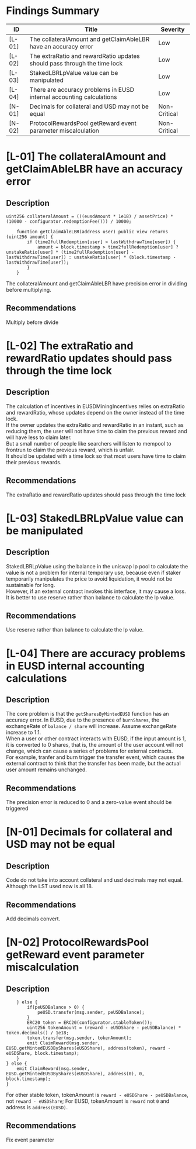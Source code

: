 # Findings Summary

| ID     | Title                                                                                 | Severity     |
| ------ | ------------------------------------------------------------------------------------- | ------------ |
| [L-01] | The collateralAmount and getClaimAbleLBR have an accuracy error                       | Low          |
| [L-02] | The extraRatio and rewardRatio updates should pass through the time lock              | Low          |
| [L-03] | StakedLBRLpValue value can be manipulated                                             | Low          |
| [L-04] | There are accuracy problems in EUSD internal accounting calculations                  | Low          |
| [N-01] | Decimals for collateral and USD may not be equal                                      | Non-Critical |
| [N-02] | ProtocolRewardsPool getReward event parameter miscalculation                          | Non-Critical |

# [L-01] The collateralAmount and getClaimAbleLBR have an accuracy error

## Description

```solidity
uint256 collateralAmount = (((eusdAmount * 1e18) / assetPrice) * (10000 - configurator.redemptionFee())) / 10000;
```

```solidity
    function getClaimAbleLBR(address user) public view returns (uint256 amount) {
        if (time2fullRedemption[user] > lastWithdrawTime[user]) {
            amount = block.timestamp > time2fullRedemption[user] ? unstakeRatio[user] * (time2fullRedemption[user] - lastWithdrawTime[user]) : unstakeRatio[user] * (block.timestamp - lastWithdrawTime[user]);
        }
    }
```

The collateralAmount and getClaimAbleLBR have precision error in dividing before multiplying.

## Recommendations

Multiply before divide

# [L-02] The extraRatio and rewardRatio updates should pass through the time lock

## Description

The calculation of incentives in EUSDMiningIncentives relies on extraRatio and rewardRatio, whose updates depend on the owner instead of the time lock.    
If the owner updates the extraRatio and rewardRatio in an instant, such as reducing them, the user will not have time to claim the previous reward and will have less to claim later.     
But a small number of people like searchers will listen to mempool to frontrun to claim the previous reward, which is unfair.    
It should be updated with a time lock so that most users have time to claim their previous rewards.   

## Recommendations

The extraRatio and rewardRatio updates should pass through the time lock

# [L-03] StakedLBRLpValue value can be manipulated

## Description

StakedLBRLpValue using the balance in the uniswap lp pool to calculate the value is not a problem for internal temporary use, because even if staker temporarily manipulates the price to avoid liquidation, it would not be sustainable for long.   
However, if an external contract invokes this interface, it may cause a loss. It is better to use reserve rather than balance to calculate the lp value.

## Recommendations

Use reserve rather than balance to calculate the lp value.  

# [L-04] There are accuracy problems in EUSD internal accounting calculations

## Description

The core problem is that the `getSharesByMintedEUSD` function has an accuracy error. In EUSD, due to the presence of `burnShares`, the exchangeRate of `balance / share` will increase. Assume exchangeRate increase to 1.1.       
When a user or other contract interacts with EUSD, if the input amount is 1, it is converted to 0 shares, that is, the amount of the user account will not change, which can cause a series of problems for external contracts.      
For example, tranfer and burn trigger the transfer event, which causes the external contract to think that the transfer has been made, but the actual user amount remains unchanged.     

## Recommendations

The precision error is reduced to 0 and a zero-value event should be triggered

# [N-01] Decimals for collateral and USD may not be equal

## Description

Code do not take into account collateral and usd decimals may not equal. Although the LST used now is all 18.

## Recommendations

Add decimals convert.

# [N-02] ProtocolRewardsPool getReward event parameter miscalculation

## Description

```solidity
    } else {
        if(peUSDBalance > 0) {
            peUSD.transfer(msg.sender, peUSDBalance);
        }
        ERC20 token = ERC20(configurator.stableToken());
        uint256 tokenAmount = (reward - eUSDShare - peUSDBalance) * token.decimals() / 1e18;
        token.transfer(msg.sender, tokenAmount);
        emit ClaimReward(msg.sender, EUSD.getMintedEUSDByShares(eUSDShare), address(token), reward - eUSDShare, block.timestamp);
    }
} else {
    emit ClaimReward(msg.sender, EUSD.getMintedEUSDByShares(eUSDShare), address(0), 0, block.timestamp);
}
```

For other stable token, tokenAmount is `reward - eUSDShare - peUSDBalance`, not `reward - eUSDShare`; For EUSD, tokenAmount is `reward` not `0` and address is `address(EUSD)`.

## Recommendations

Fix event parameter
